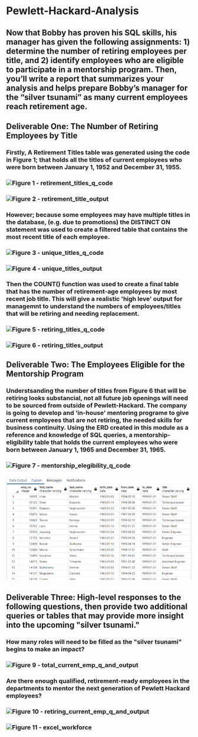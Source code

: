 # Pewlett-Hackard-Analysis

## Now that Bobby has proven his SQL skills, his manager has given the following assignments: 1) determine the number of retiring employees per title, and 2) identify employees who are eligible to participate in a mentorship program. Then, you’ll write a report that summarizes your analysis and helps prepare Bobby’s manager for the “silver tsunami” as many current employees reach retirement age.

## Deliverable One: The Number of Retiring Employees by Title
### Firstly, A Retirement Titles table was generated using the code in Figure 1; that holds all the titles of current employees who were born between January 1, 1952 and December 31, 1955. 
### ![Figure 1 - retirement_titles_q_code]()
### ![Figure 2 - retirement_title_output]()
### However; because some employees may have multiple titles in the database, (e.g. due to promotions) the DISTINCT ON statement was used to create a filtered table that contains the most recent title of each employee. 
### ![Figure 3 - unique_titles_q_code]()
### ![Figure 4 - unique_titles_output]()
### Then the COUNT() function was used to create a final table that has the number of retirement-age employees by most recent job title.  This will give a realistic 'high leve' output for managemnt to understand the numbers of employees/titles that will be retiring and needing replacement.
### ![Figure 5 - retiring_titles_q_code]()
### ![Figure 6 - retiring_titles_output]()

## Deliverable Two: The Employees Eligible for the Mentorship Program
### Understsanding the number of titles from Figure 6 that will be retiring looks substancial, not all future job openings will need to be sourced from outside of Pewlett-Hackard.  The company is going to develop and 'in-house' mentoring programe to give current employees that are not retiring, the needed skills for business continuity. Using the ERD created in this module as a reference and knowledge of SQL queries, a mentorship-eligibility table that holds the current employees who were born between January 1, 1965 and December 31, 1965.
### ![Figure 7 - mentorship_elegibility_q_code]()
### ![FIgure 8 - mentorship_elegibiltiy_output](https://github.com/ASCHEET/Pewlett-Hackard-Analysis/blob/main/Module_7/mentorship_eleigibility_output.png?raw=true)

## Deliverable Three: High-level responses to the following questions, then provide two additional queries or tables that may provide more insight into the upcoming "silver tsunami." 
### How many roles will need to be filled as the "silver tsunami" begins to make an impact?
### ![Figure 9 - total_current_emp_q_and_output]() 
### Are there enough qualified, retirement-ready employees in the departments to mentor the next generation of Pewlett Hackard employees?
### ![Figure 10 - retiring_current_emp_q_and_output]()
### ![Figure 11 - excel_workforce]()












